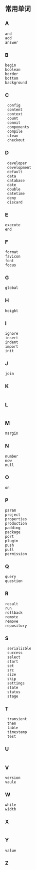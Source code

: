 ## 常用单词

### A

```
and
add
answer
```

### B

```
begin
boolean
border
bottom
background
```

### C

```
 config
 content
 context
 count
 commit
 components
 compile
 clean
 checkout
```

### D

```
 developer
 development
 default
 data
 database
 date
 double
 datetime
 deny
 discard
```

### E

```
execute
end
```

### F

```
format
favicon
font
focus
```

### G

```
global
```

### H

```
height
```

### I

```
ignore
insert
indent
import
init
```

### J

```
join

```

### K

```

```

### L

```

```

### M

```
margin
```

### N

```
number
now
null
```

### O

```
on

```

### P

```
param
project
properties
production
padding
package
port
plugin
push
pull
permission
```

### Q

```
query
question
```

### R

```
result
run
rollback
remote
remove
repository
```

### S

```
 serializble
 success
 select
 start
 set
 src
 size
 skip
 settings
 state
 status
 stage
```

### T

```
 transient
 then
 table
 timestamp
 test
```

### U

```

```

### V

```
version
vaule
```

### W

```
while
width
```

### X

```

```

### Y

```
value

```

### Z

```

```
